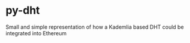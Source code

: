 # py-dht
Small and simple representation of how a Kademlia based DHT could be integrated into Ethereum
